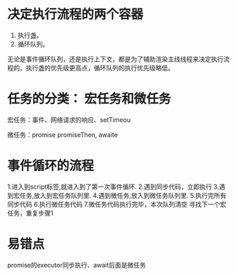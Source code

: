# 决定执行流程的两个容器
1. 执行盏。
2. 循环队列。

无论是事件循环队列，还是执行上下文，都是为了辅助渲染主线线程来决定执行流程的。执行盏的优先级更高点，循环队列的执行优先级略低。

# 任务的分类： 宏任务和微任务
宏任务：事件、网络请求的响应、setTimeou

微任务：promise promiseThen, awaite

# 事件循环的流程
1.进入到script标签,就进入到了第一次事件循环.
2.遇到同步代码，立即执行
3.遇到宏任务,放入到宏任务队列里.
4.遇到微任务,放入到微任务队列里.
5.执行完所有同步代码
6.执行微任务代码
7.微任务代码执行完毕，本次队列清空
寻找下一个宏任务，重复步骤1

# 易错点
promise的executor同步执行、await后面是微任务
